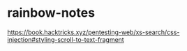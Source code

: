 # rainbow-notes

https://book.hacktricks.xyz/pentesting-web/xs-search/css-injection#styling-scroll-to-text-fragment
